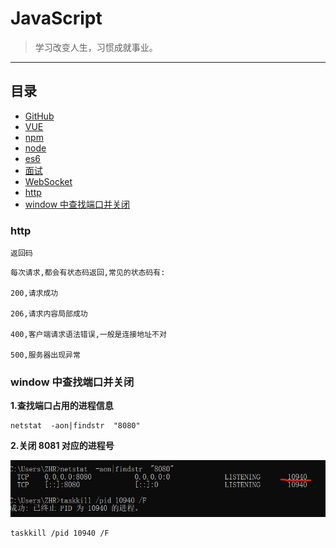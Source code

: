 # JavaScript

> 学习改变人生，习惯成就事业。

---

## 目录
- [GitHub](https://github.com/ZHR63/JavaScript/blob/master/data/github)
- [VUE](https://github.com/ZHR63/JavaScript/blob/master/data/vue)
- [npm](https://github.com/ZHR63/JavaScript/blob/master/data/npm)
- [node](https://github.com/ZHR63/JavaScript/blob/master/data/node)
- [es6](https://github.com/ZHR63/JavaScript/blob/master/data/ese)
- [面试](https://github.com/ZHR63/JavaScript/blob/master/data/important)
- [WebSocket](https://github.com/ZHR63/JavaScript/blob/master/data/WebSocket)
- [http](#http)
- [window 中查找端口并关闭](#window中查找端口并关闭)

### http

`返回码`

    每次请求,都会有状态码返回,常见的状态码有:

    200,请求成功

    206,请求内容局部成功

    400,客户端请求语法错误,一般是连接地址不对

    500,服务器出现异常


### window 中查找端口并关闭

**1.查找端口占用的进程信息**

    netstat  -aon|findstr  "8080"

**2.关闭 8081 对应的进程号**

![number](img/js.png)

    taskkill /pid 10940 /F
